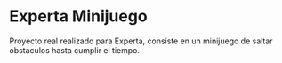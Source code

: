 # Experta Minijuego
Proyecto real realizado para Experta, consiste en un minijuego de saltar obstaculos hasta cumplir el tiempo.